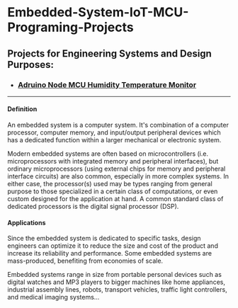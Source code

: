 # Embedded-System-IoT-MCU-Programing-Projects
<h2>Projects for Engineering Systems and Design Purposes:</h2>
<ul>
<li><h3><a href="https://github.com/Qyt0109/Adruino-Node-MCU-humidity-temperature-monitor">Adruino Node MCU Humidity Temperature Monitor</a></h3></li>
</ul>
<hr>
<h4>Definition</h4>
<p>An embedded system is a computer system. It's combination of a computer processor, computer memory, and input/output peripheral devices which has a dedicated function within a larger mechanical or electronic system.</p>
<p>Modern embedded systems are often based on microcontrollers (i.e. microprocessors with integrated memory and peripheral interfaces), but ordinary microprocessors (using external chips for memory and peripheral interface circuits) are also common, especially in more complex systems. In either case, the processor(s) used may be types ranging from general purpose to those specialized in a certain class of computations, or even custom designed for the application at hand. A common standard class of dedicated processors is the digital signal processor (DSP).</p>
<h4>Applications</h4>
<p>Since the embedded system is dedicated to specific tasks, design engineers can optimize it to reduce the size and cost of the product and increase its reliability and performance. Some embedded systems are mass-produced, benefiting from economies of scale.</p>
<p>Embedded systems range in size from portable personal devices such as digital watches and MP3 players to bigger machines like home appliances, industrial assembly lines, robots, transport vehicles, traffic light controllers, and medical imaging systems...</p>
